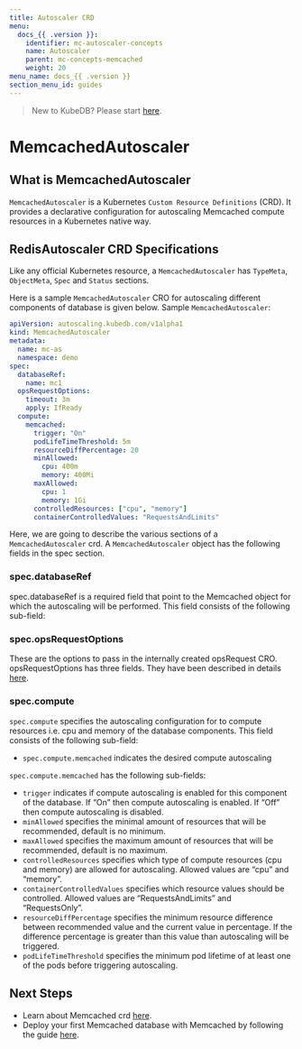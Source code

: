 ```yaml
---
title: Autoscaler CRD
menu:
  docs_{{ .version }}:
    identifier: mc-autoscaler-concepts
    name: Autoscaler
    parent: mc-concepts-memcached
    weight: 20
menu_name: docs_{{ .version }}
section_menu_id: guides
---
```


> New to KubeDB? Please start [here](/docs/README.md).

# MemcachedAutoscaler

## What is MemcachedAutoscaler

`MemcachedAutoscaler` is a Kubernetes `Custom Resource Definitions` (CRD). It provides a declarative configuration for autoscaling Memcached compute resources in a Kubernetes native way.

## RedisAutoscaler CRD Specifications

Like any official Kubernetes resource, a `MemcachedAutoscaler` has `TypeMeta`, `ObjectMeta`, `Spec` and `Status` sections.

Here is a sample `MemcachedAutoscaler` CRO for autoscaling different components of database is given below.
Sample `MemcachedAutoscaler`:

```yaml
apiVersion: autoscaling.kubedb.com/v1alpha1
kind: MemcachedAutoscaler
metadata:
  name: mc-as
  namespace: demo
spec:
  databaseRef:
    name: mc1
  opsRequestOptions:
    timeout: 3m
    apply: IfReady
  compute:
    memcached:
      trigger: "On"
      podLifeTimeThreshold: 5m
      resourceDiffPercentage: 20
      minAllowed:
        cpu: 400m
        memory: 400Mi
      maxAllowed:
        cpu: 1
        memory: 1Gi
      controlledResources: ["cpu", "memory"]
      containerControlledValues: "RequestsAndLimits"
```

Here, we are going to describe the various sections of a `MemcachedAutoscaler` crd. A `MemcachedAutoscaler` object has the following fields in the spec section.

### spec.databaseRef
spec.databaseRef is a required field that point to the Memcached object for which the autoscaling will be performed. This field consists of the following sub-field:

##### 

### spec.opsRequestOptions
These are the options to pass in the internally created opsRequest CRO. opsRequestOptions has three fields. They have been described in details [here](/docs/guides/memcached/concepts/memcached-opsrequest.md).

### spec.compute
`spec.compute` specifies the autoscaling configuration for to compute resources i.e. cpu and memory of the database components. This field consists of the following sub-field:

- `spec.compute.memcached` indicates the desired compute autoscaling 


`spec.compute.memcached` has the following sub-fields:

- `trigger` indicates if compute autoscaling is enabled for this component of the database. If “On” then compute autoscaling is enabled. If “Off” then compute autoscaling is disabled.
- `minAllowed` specifies the minimal amount of resources that will be recommended, default is no minimum.
- `maxAllowed` specifies the maximum amount of resources that will be recommended, default is no maximum.
- `controlledResources` specifies which type of compute resources (cpu and memory) are allowed for autoscaling. Allowed values are “cpu” and “memory”.
- `containerControlledValues` specifies which resource values should be controlled. Allowed values are “RequestsAndLimits” and “RequestsOnly”.
- `resourceDiffPercentage` specifies the minimum resource difference between recommended value and the current value in percentage. If the difference percentage is greater than this value than autoscaling will be triggered.
- `podLifeTimeThreshold` specifies the minimum pod lifetime of at least one of the pods before triggering autoscaling.

## Next Steps

- Learn about Memcached crd [here](/docs/guides/memcached/concepts/memcached.md).
- Deploy your first Memcached database with Memcached by following the guide [here](/docs/guides/memcached/quickstart/quickstart.md).